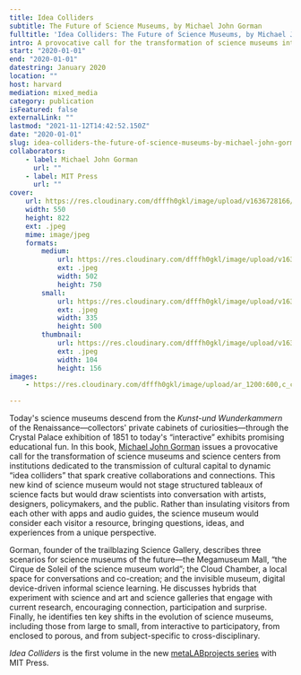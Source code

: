 ```yaml
---
title: Idea Colliders
subtitle: The Future of Science Museums, by Michael John Gorman
fulltitle: 'Idea Colliders: The Future of Science Museums, by Michael John Gorman'
intro: A provocative call for the transformation of science museums into “idea colliders” that spark creative collaborations and connections.
start: "2020-01-01"
end: "2020-01-01"
datestring: January 2020
location: ""
host: harvard
mediation: mixed_media
category: publication
isFeatured: false
externalLink: ""
lastmod: "2021-11-12T14:42:52.150Z"
date: "2020-01-01"
slug: idea-colliders-the-future-of-science-museums-by-michael-john-gorman
collaborators:
    - label: Michael John Gorman
      url: ""
    - label: MIT Press
      url: ""
cover:
    url: https://res.cloudinary.com/dfffh0gkl/image/upload/v1636728166/ideacolliders_fe4058d24e.jpg
    width: 550
    height: 822
    ext: .jpeg
    mime: image/jpeg
    formats:
        medium:
            url: https://res.cloudinary.com/dfffh0gkl/image/upload/v1636728167/medium_ideacolliders_fe4058d24e.jpg
            ext: .jpeg
            width: 502
            height: 750
        small:
            url: https://res.cloudinary.com/dfffh0gkl/image/upload/v1636728167/small_ideacolliders_fe4058d24e.jpg
            ext: .jpeg
            width: 335
            height: 500
        thumbnail:
            url: https://res.cloudinary.com/dfffh0gkl/image/upload/v1636728166/thumbnail_ideacolliders_fe4058d24e.jpg
            ext: .jpeg
            width: 104
            height: 156
images:
    - https://res.cloudinary.com/dfffh0gkl/image/upload/ar_1200:600,c_crop/c_limit,h_1200,w_600/v1636728166/ideacolliders_fe4058d24e.jpg

---
```

Today's science museums descend from the *Kunst-und Wunderkammern* of the Renaissance—collectors' private cabinets of curiosities—through the Crystal Palace exhibition of 1851 to today's “interactive” exhibits promising educational fun. In this book, [Michael John Gorman](https://twitter.com/michaeljohng) issues a provocative call for the transformation of science museums and science centers from institutions dedicated to the transmission of cultural capital to dynamic “idea colliders” that spark creative collaborations and connections. This new kind of science museum would not stage structured tableaux of science facts but would draw scientists into conversation with artists, designers, policymakers, and the public. Rather than insulating visitors from each other with apps and audio guides, the science museum would consider each visitor a resource, bringing questions, ideas, and experiences from a unique perspective.

Gorman, founder of the trailblazing Science Gallery, describes three scenarios for science museums of the future—the Megamuseum Mall, “the Cirque de Soleil of the science museum world”; the Cloud Chamber, a local space for conversations and co-creation; and the invisible museum, digital device-driven informal science learning. He discusses hybrids that experiment with science and art and science galleries that engage with current research, encouraging connection, participation and surprise. Finally, he identifies ten key shifts in the evolution of science museums, including those from large to small, from interactive to participatory, from enclosed to porous, and from subject-specific to cross-disciplinary.

*Idea Colliders* is the first volume in the new [metaLABprojects series](https://mitpress.mit.edu/books/series/metalabprojects) with MIT Press.